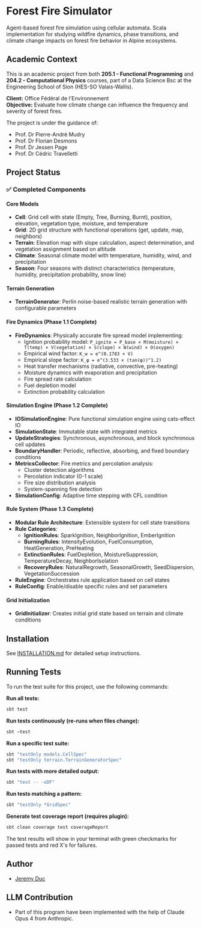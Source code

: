 # Forest Fire Simulator

Agent-based forest fire simulation using cellular automata. Scala implementation for studying wildfire dynamics, phase transitions, and climate change impacts on forest fire behavior in Alpine ecosystems.

## Academic Context
This is an academic project from both **205.1 - Functional Programming** and **204.2 - Computational Physics** courses, part of a Data Science Bsc at the Engineering School of Sion (HES-SO Valais-Wallis).

**Client:** Office Fédéral de l'Environnement  
**Objective:** Evaluate how climate change can influence the frequency and severity of forest fires.

The project is under the guidance of:
- Prof. Dr Pierre-André Mudry
- Prof. Dr Florian Desmons  
- Prof. Dr Jessen Page
- Prof. Dr Cédric Travelletti

## Project Status

### ✅ Completed Components

#### Core Models
- **Cell**: Grid cell with state (Empty, Tree, Burning, Burnt), position, elevation, vegetation type, moisture, and temperature
- **Grid**: 2D grid structure with functional operations (get, update, map, neighbors)
- **Terrain**: Elevation map with slope calculation, aspect determination, and vegetation assignment based on altitude
- **Climate**: Seasonal climate model with temperature, humidity, wind, and precipitation
- **Season**: Four seasons with distinct characteristics (temperature, humidity, precipitation probability, snow line)

#### Terrain Generation
- **TerrainGenerator**: Perlin noise-based realistic terrain generation with configurable parameters

#### Fire Dynamics (Phase 1.1 Complete)
- **FireDynamics**: Physically accurate fire spread model implementing:
  - Ignition probability model: `P_ignite = P_base × M(moisture) × T(temp) × V(vegetation) × S(slope) × W(wind) × O(oxygen)`
  - Empirical wind factor: `K_w = e^(0.1783 × V)`
  - Empirical slope factor: `K_φ = e^(3.533 × (tan(φ))^1.2)`
  - Heat transfer mechanisms (radiative, convective, pre-heating)
  - Moisture dynamics with evaporation and precipitation
  - Fire spread rate calculation
  - Fuel depletion model
  - Extinction probability calculation

#### Simulation Engine (Phase 1.2 Complete)
- **IOSimulationEngine**: Pure functional simulation engine using cats-effect IO
- **SimulationState**: Immutable state with integrated metrics
- **UpdateStrategies**: Synchronous, asynchronous, and block synchronous cell updates
- **BoundaryHandler**: Periodic, reflective, absorbing, and fixed boundary conditions
- **MetricsCollector**: Fire metrics and percolation analysis:
  - Cluster detection algorithms
  - Percolation indicator (0-1 scale)
  - Fire size distribution analysis
  - System-spanning fire detection
- **SimulationConfig**: Adaptive time stepping with CFL condition

#### Rule System (Phase 1.3 Complete)
- **Modular Rule Architecture**: Extensible system for cell state transitions
- **Rule Categories**:
  - **IgnitionRules**: SparkIgnition, NeighborIgnition, EmberIgnition
  - **BurningRules**: IntensityEvolution, FuelConsumption, HeatGeneration, PreHeating
  - **ExtinctionRules**: FuelDepletion, MoistureSuppression, TemperatureDecay, NeighborIsolation
  - **RecoveryRules**: NaturalRegrowth, SeasonalGrowth, SeedDispersion, VegetationSuccession
- **RuleEngine**: Orchestrates rule application based on cell states
- **RuleConfig**: Enable/disable specific rules and set parameters

#### Grid Initialization
- **GridInitializer**: Creates initial grid state based on terrain and climate conditions


## Installation
See [INSTALLATION.md](INSTALLATION.md) for detailed setup instructions.

## Running Tests

To run the test suite for this project, use the following commands:

**Run all tests:**
```bash
sbt test
```

**Run tests continuously (re-runs when files change):**
```bash
sbt ~test
```

**Run a specific test suite:**
```bash
sbt "testOnly models.CellSpec"
sbt "testOnly terrain.TerrainGeneratorSpec"
```

**Run tests with more detailed output:**
```bash
sbt "test -- -oDF"
```

**Run tests matching a pattern:**
```bash
sbt "testOnly *GridSpec"
```

**Generate test coverage report (requires plugin):**
```bash
sbt clean coverage test coverageReport
```

The test results will show in your terminal with green checkmarks for passed tests and red X's for failures.

## Author
- [Jeremy Duc](https://github.com/jijiduc)

## LLM Contribution
- Part of this program have been implemented with the help of Claude Opus 4 from Anthropic.

